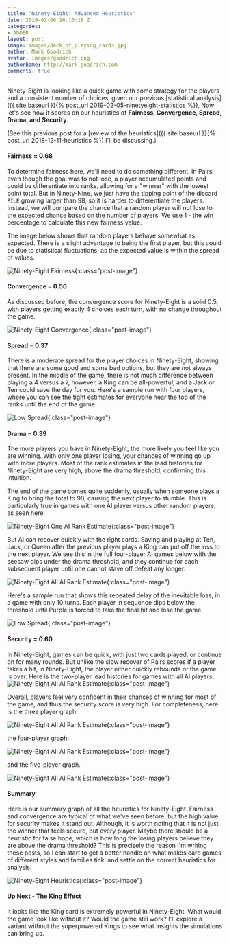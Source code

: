 ```yaml
---
title: 'Ninety-Eight: Advanced Heuristics'
date: 2019-02-06 16:10:18 Z
categories:
- ADDER
layout: post
image: images/deck_of_playing_cards.jpg
author: Mark Goadrich
avatar: images/goadrich.png
authorhome: http://mark.goadrich.com
comments: true
---
```


Ninety-Eight is looking like a quick game with some strategy for the players and a
consistent number of choices, given our previous [statistical analysis]({{ site.baseurl }}{% post_url 2019-02-05-ninetyeight-statistics %}),
Now let's see how it scores on our heuristics of **Fairness, Convergence, Spread, Drama, and Security**. 

(See this previous post for a [review of the heuristics]({{ site.baseurl }}{% post_url 2018-12-11-heuristics %}) I'll be 
discussing.)

#### Fairness = 0.68

To determine fairness here, we'll need to do something different. In Pairs, 
even though the goal was to not lose, a player accumulated points and could
be differentiate into ranks, allowing for a "winner" with the lowest point 
total. But in Ninety-Nine, we just have the tipping point of the 
discard `PILE` growing larger than 98, so it is harder to differentiate
the players. Instead, we will compare the chance that a random player will not lose to the
expected chance based on the number of players. We use 1 - the win percentage
to calculate this new fairness value.

The image below shows that 
random players behave somewhat as expected. There is a slight advantage to being 
the first player, but this could be due to statistical fluctuations, as the 
expected value is within the spread of values.

![Ninety-Eight Fairness]({{site.url}}{{site.baseurl}}/images/ninetyeight/fairness.png){:class="post-image"}

#### Convergence = 0.50

As discussed before, the convergence score for Ninety-Eight is a solid 0.5, with players getting
exactly 4 choices each turn, with no change throughout the game.

![Ninety-Eight Convergence]({{site.url}}{{site.baseurl}}/images/ninetyeight/convergence.png){:class="post-image"}

#### Spread = 0.37

There is a moderate spread for the player choices in Ninety-Eight, showing that there are
some good and some bad options, but they are not always present. In the middle of the game,
there is not much difference between playing a 4 versus a 7, however, a King can be all-powerful,
and a Jack or Ten could save the day for you. Here's a sample run with four players, where 
you can see the tight estimates for everyone near the top of the ranks until the end of the game.

![Low Spread]({{site.url}}{{site.baseurl}}/images/ninetyeight/allaionegame.png){:class="post-image"}

#### Drama = 0.39

The more players you have in Ninety-Eight, the more likely you feel like you are winning. 
With only one player losing, your chances of winning go up with more players. 
Most of the rank estimates in the lead histories for Ninety-Eight are very high, above
the drama threshold, confirming this intuition.

The end of the game comes quite suddenly, usually when someone plays a King to bring 
the total to 98, causing the next player to stumble. This is particularly true
in games with one AI player versus other random players, as seen here.

![Ninety-Eight One AI Rank Estimate]({{site.url}}{{site.baseurl}}/images/ninetyeight/oneairankestimatewinner.png){:class="post-image"}

But AI can recover quickly with the right cards. Saving and playing at Ten, Jack, or Queen
after the previous player plays a King can put off the loss to the next player. We see this
in the full four-player AI games below with the seesaw dips under the drama threshold, and they continue 
for each subsequent player until one cannot stave off defeat any longer.

![Ninety-Eight All AI Rank Estimate]({{site.url}}{{site.baseurl}}/images/ninetyeight/allairankestimate.png){:class="post-image"}

Here's a sample run that shows this repeated delay of the inevitable loss, in a game with only 10 turns.
Each player in sequence dips below the threshold until Purple is forced to take the final hit
and lose the game.

![Low Spread]({{site.url}}{{site.baseurl}}/images/ninetyeight/allaionegame2.png){:class="post-image"}

#### Security = 0.60

In Ninety-Eight, games can be quick, with just
two cards played, or continue on for many rounds. But unlike the slow recover of Pairs scores
if a player takes a hit, in Ninety-Eight, the player either quickly rebounds or the game is over.
Here is the two-player lead histories for games with all AI players.
![Ninety-Eight All AI Rank Estimate]({{site.url}}{{site.baseurl}}/images/ninetyeight/allairankestimatewinner2p.png){:class="post-image"}

Overall, players feel very confident in their chances of winning for most of the game, and thus
the security score is very high. For completeness, here is the three player graph:

![Ninety-Eight All AI Rank Estimate]({{site.url}}{{site.baseurl}}/images/ninetyeight/allairankestimatewinner.png){:class="post-image"}

the four-player graph:

![Ninety-Eight All AI Rank Estimate]({{site.url}}{{site.baseurl}}/images/ninetyeight/allairankestimatewinner4p.png){:class="post-image"}

and the five-player graph.

![Ninety-Eight All AI Rank Estimate]({{site.url}}{{site.baseurl}}/images/ninetyeight/allairankestimatewinner5p.png){:class="post-image"}

#### Summary

Here is our summary graph of all the heuristics for Ninety-Eight. Fairness and convergence are
typical of what we've seen before, but the high value for security makes it stand out.
Although, it is worth noting that it is not just the winner that feels secure, but every player.
Maybe there should be a heuristic for false hope, which is how long the losing players 
believe they are above the drama threshold? This is precisely the reason I'm writing these
posts, so I can start to get a better handle on what makes card games of different styles 
and families tick, and settle on the correct heuristics for analysis.

![Ninety-Eight Heuristics]({{site.url}}{{site.baseurl}}/images/ninetyeight/heuristics.png){:class="post-image"}

#### Up Next - The King Effect

It looks like the King card is extremely powerful in Ninety-Eight. What would the game 
look like without it? Would the game still work? I'll explore a variant without the 
superpowered Kings to see what insights the simulations can bring us.